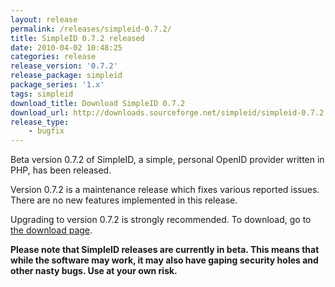```yaml
---
layout: release
permalink: /releases/simpleid-0.7.2/
title: SimpleID 0.7.2 released
date: 2010-04-02 10:48:25
categories: release
release_version: '0.7.2'
release_package: simpleid
package_series: '1.x'
tags: simpleid
download_title: Download SimpleID 0.7.2
download_url: http://downloads.sourceforge.net/simpleid/simpleid-0.7.2.tar.gz
release_type: 
    - bugfix
---
```


Beta version 0.7.2 of SimpleID, a simple, personal OpenID provider written in PHP, has been released.

Version 0.7.2 is a maintenance release which fixes various reported issues. There are no new features implemented in this release.

Upgrading to version 0.7.2 is strongly recommended.  To download, go to [the download page](/download).

**Please note that SimpleID releases are currently in beta. This means that while the software may work, it may also have gaping security holes and other nasty bugs. Use at your own risk.**